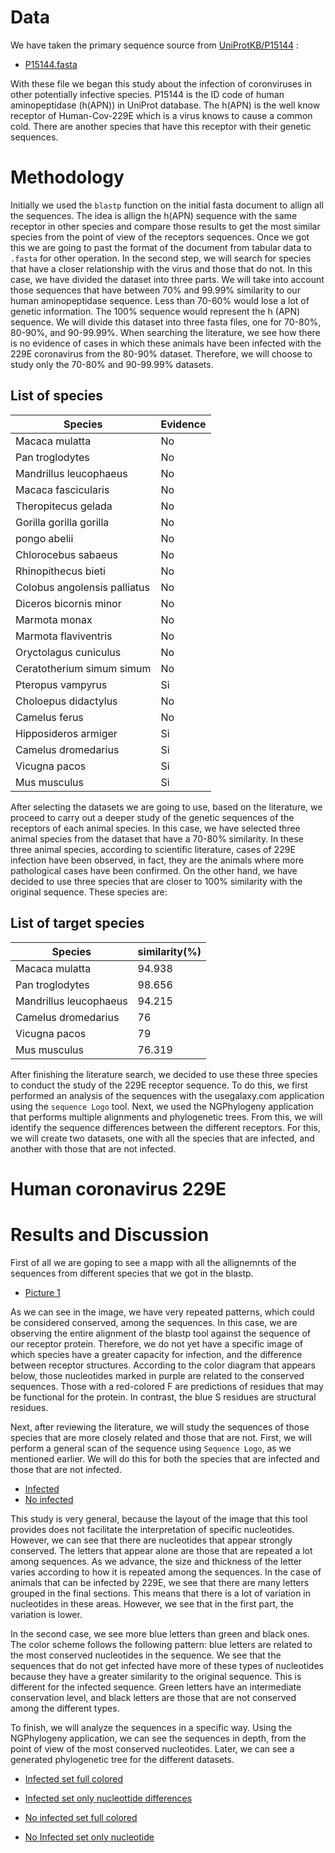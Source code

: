 # Data
We have taken the primary sequence source from [UniProtKB/P15144](https://www.uniprot.org/uniprotkb/P15144/entry) :
  - [P15144.fasta](./P15144-fasta)

With these file we began this study about the infection of coronviruses in other potentially infective species. P15144 is the ID code of human aminopeptidase (h(APN)) in UniProt database. The h(APN) is the well know receptor of Human-Cov-229E which is a virus knows to cause a common cold. There are another species that have this receptor with their genetic sequences. 

# Methodology 

Initially we used the `blastp` function on the initial fasta document to allign all the sequences. The idea is allign the h(APN) sequence with the same receptor in other species and compare those results to get the most similar species from the point of view of the receptors sequences. Once we got this we are going to past the format of the document from tabular data to `.fasta` for other operation. 
In the second step, we will search for species that have a closer relationship with the virus and those that do not. In this case, we have divided the dataset into three parts. We will take into account those sequences that have between 70% and 99.99% similarity to our human aminopeptidase sequence. Less than 70-60% would lose a lot of genetic information. The 100% sequence would represent the h (APN) sequence. We will divide this dataset into three fasta files, one for 70-80%, 80-90%, and 90-99.99%. When searching the literature, we see how there is no evidence of cases in which these animals have been infected with the 229E coronavirus from the 80-90% dataset. Therefore, we will choose to study only the 70-80% and 90-99.99% datasets.
## List of species 
|Species|Evidence|
|-------|--------|
|Macaca mulatta|No|
|Pan troglodytes|No|
|Mandrillus leucophaeus|No|
|Macaca fascicularis|No|
|Theropitecus gelada|No|
|Gorilla gorilla gorilla|No|
|pongo abelii|No|
|Chlorocebus sabaeus|No|
|Rhinopithecus bieti|No|
|Colobus angolensis palliatus|No|
|Diceros bicornis minor|No|
|Marmota monax|No|
|Marmota flaviventris|No|
|Oryctolagus cuniculus|No|
|Ceratotherium simum simum |No|
|Pteropus vampyrus|Si|
|Choloepus didactylus|No|
|Camelus ferus|No|
|Hipposideros armiger|Si|
|Camelus dromedarius|Si|
|Vicugna pacos|Si|
|Mus musculus|Si|

After selecting the datasets we are going to use, based on the literature, we proceed to carry out a deeper study of the genetic sequences of the receptors of each animal species. In this case, we have selected three animal species from the dataset that have a 70-80% similarity. In these three animal species, according to scientific literature, cases of 229E infection have been observed, in fact, they are the animals where more pathological cases have been confirmed. On the other hand, we have decided to use three species that are closer to 100% similarity with the original sequence. These species are:

## List of target species

|Species|similarity(%)|
|-------|----------|
|Macaca mulatta|94.938|
|Pan troglodytes|98.656|
|Mandrillus leucophaeus|94.215|
|Camelus dromedarius|76|
|Vicugna pacos|79|
|Mus musculus|76.319|

After finishing the literature search, we decided to use these three species to conduct the study of the 229E receptor sequence. To do this, we first performed an analysis of the sequences with the usegalaxy.com application using the `sequence Logo` tool. Next, we used the NGPhylogeny application that performs multiple alignments and phylogenetic trees. From this, we will identify the sequence differences between the different receptors. For this, we will create two datasets, one with all the species that are infected, and another with those that are not infected.

# Human coronavirus 229E

# Results and Discussion

First of all we are goping to see a mapp with all the allignemnts of the sequences from different species that we got in the blastp. 

- [Picture 1](./consurf_colored_seq.pdf)

As we can see in the image, we have very repeated patterns, which could be considered conserved, among the sequences. In this case, we are observing the entire alignment of the blastp tool against the sequence of our receptor protein. Therefore, we do not yet have a specific image of which species have a greater capacity for infection, and the difference between receptor structures. According to the color diagram that appears below, those nucleotides marked in purple are related to the conserved sequences. Those with a red-colored F are predictions of residues that may be functional for the protein. In contrast, the blue S residues are structural residues.

Next, after reviewing the literature, we will study the sequences of those species that are more closely related and those that are not. First, we will perform a general scan of the sequence using `Sequence Logo`, as we mentioned earlier. We will do this for both the species that are infected and those that are not infected.

- [Infected](./Galaxy78-[Difference_bt_infected_SL.png].png)
- [No infected](./Galaxy79-[Difference_bt_no_infected_SL.png].png)

This study is very general, because the layout of the image that this tool provides does not facilitate the interpretation of specific nucleotides. However, we can see that there are nucleotides that appear strongly conserved. The letters that appear alone are those that are repeated a lot among sequences. As we advance, the size and thickness of the letter varies according to how it is repeated among the sequences. In the case of animals that can be infected by 229E, we see that there are many letters grouped in the final sections. This means that there is a lot of variation in nucleotides in these areas. However, we see that in the first part, the variation is lower.

In the second case, we see more blue letters than green and black ones. The color scheme follows the following pattern: blue letters are related to the most conserved nucleotides in the sequence. We see that the sequences that do not get infected have more of these types of nucleotides because they have a greater similarity to the original sequence. This is different for the infected sequence. Green letters have an intermediate conservation level, and black letters are those that are not conserved among the different types.

To finish, we will analyze the sequences in a specific way. Using the NGPhylogeny application, we can see the sequences in depth, from the point of view of the most conserved nucleotides. Later, we can see a generated phylogenetic tree for the different datasets.

- [Infected set full colored](./ALl_infected_fullcolor.png)
- [Infected set only nucleottide differences](./All_infected_nucleotide-png)



- [No infected set full colored](./All_no_infected_fullcolor.png)
- [No Infected set only nucleotide](./All_no_infected_nucleotide.png)



